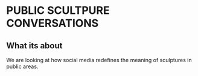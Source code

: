 # PUBLIC SCULTPURE CONVERSATIONS 
## What its about
We are looking at how social media redefines the meaning of sculptures in public areas.
